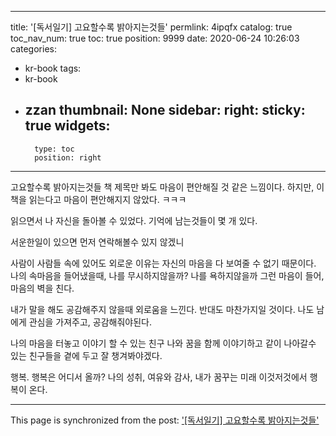 
---
title: '[독서일기] 고요할수록 밝아지는것들'
permlink: 4ipqfx
catalog: true
toc_nav_num: true
toc: true
position: 9999
date: 2020-06-24 10:26:03
categories:
- kr-book
tags:
- kr-book
- zzan
thumbnail: None
sidebar:
    right:
        sticky: true
widgets:
    -
        type: toc
        position: right
---


고요할수록 밝아지는것들
책 제목만 봐도 마음이 편안해질 것 같은 느낌이다.
하지만, 이 책을 읽는다고 마음이 편안해지지 않았다. 
ㅋㅋㅋ 

읽으면서 나 자신을 돌아볼 수 있었다.
기억에 남는것들이 몇 개 있다.

서운한일이 있으면 먼저 연락해볼수 있지 않겠니

사람이 사람들 속에 있어도 외로운 이유는
자신의 마음을 다 보여줄 수 없기 때문이다.
나의 속마음을 들어냈을때, 나를 무시하지않을까?
나를 욕하지않을까 그런 마음이 들어, 마음의 벽을 친다.

내가 말을 해도 공감해주지 않을때 외로움을 느낀다. 반대도 마찬가지일 것이다. 나도 남에게 관심을 가져주고, 공감해줘야된다.

나의 마음을 터놓고 이야기 할 수 있는 친구
나와 꿈을 함께 이야기하고 같이 나아갈수 있는 친구들을 곁에 두고 잘 챙겨봐야겠다.

행복.
행복은 어디서 올까? 나의 성취, 여유와 감사, 내가 꿈꾸는 미래 이것저것에서 행복이 온다.



- - -

This page is synchronized from the post: ['[독서일기] 고요할수록 밝아지는것들'](https://steemit.com/@jacobyu/4ipqfx)
